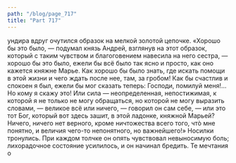 ```yaml
---
path: "/blog/page_717"
title: "Part 717"
---
```


ундира вдруг очутился образок на мелкой золотой цепочке.
«Хорошо бы это было, — подумал князь Андрей, взглянув на этот образок, который с таким чувством и благоговением навесила на него сестра, — хорошо бы это было, ежели бы всё было так ясно и просто, как оно кажется княжне Марье. Как хорошо бы было знать, где искать помощи в этой жизни и чего ждать после нее, там, за гробом! Как бы счастлив и спокоен я был, ежели бы мог сказать теперь: Господи, помилуй меня!... Но кому я скажу это! Или сила — неопределенная, непостижимая, к которой я не только не могу обращаться, но которой не могу выразить словами, — великое всё или ничего, — говорил он сам себе, — или это тот Бог, который вот здесь зашит, в этой ладонке, княжной Марьей? Ничего, ничего нет верного, кроме ничтожества всего того, чтò мне понятно, и величия чего-то непонятного, но важнейшего!»
Носилки тронулись. При каждом толчке он опять чувствовал невыносимую боль; лихорадочное состояние усилилось, и он начинал бредить. Те мечтания о
